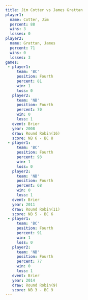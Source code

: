 ```yaml
---
title: Jim Cotter vs James Grattan
player1:              
  name: Cotter, Jim   
  percent: 88         
  wins: 3             
  losses: 0           
player2:              
  name: Grattan, James
  percent: 71         
  wins: 0             
  losses: 3           
games:
 - player1:          
     team: 'BC'      
     position: Fourth
     percent: 81     
     win: 1          
     loss: 0         
   player2:          
     team: 'NB'      
     position: Fourth
     percent: 70     
     win: 0          
     loss: 1         
   event: Brier         
   year: 2008           
   draw: Round Robin(16)
   score: NB 6 - BC 8   
 - player1:          
     team: 'BC'      
     position: Fourth
     percent: 93     
     win: 1          
     loss: 0         
   player2:          
     team: 'NB'      
     position: Fourth
     percent: 68     
     win: 0          
     loss: 1         
   event: Brier         
   year: 2011           
   draw: Round Robin(11)
   score: NB 5 - BC 6   
 - player1:          
     team: 'BC'      
     position: Fourth
     percent: 91     
     win: 1          
     loss: 0         
   player2:          
     team: 'NB'      
     position: Fourth
     percent: 77     
     win: 0          
     loss: 1         
   event: Brier        
   year: 2014          
   draw: Round Robin(9)
   score: NB 3 - BC 9  
---
```

